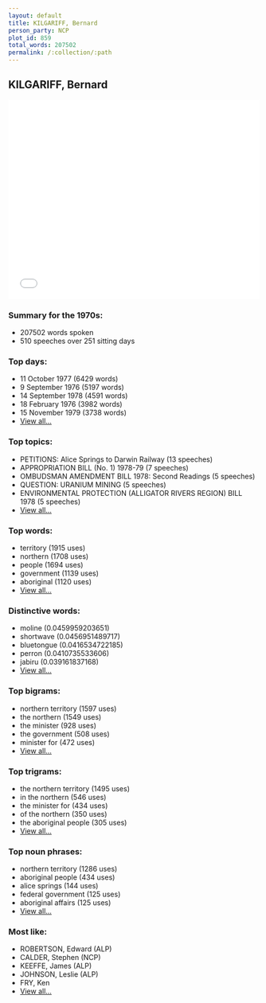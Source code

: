 ```yaml
---
layout: default
title: KILGARIFF, Bernard
person_party: NCP
plot_id: 859
total_words: 207502
permalink: /:collection/:path
---
```


## KILGARIFF, Bernard

<iframe width="100%" height="400" frameborder="0" scrolling="no" src="//plot.ly/~wragge/859.embed"></iframe>


### Summary for the 1970s:

* 207502 words spoken
* 510 speeches over 251 sitting days


### Top days:

* 11 October 1977 (6429 words)
* 9 September 1976 (5197 words)
* 14 September 1978 (4591 words)
* 18 February 1976 (3982 words)
* 15 November 1979 (3738 words)
* [View all...](days/)


### Top topics:

* PETITIONS: Alice Springs to Darwin Railway (13 speeches)
* APPROPRIATION BILL (No. 1) 1978-79 (7 speeches)
* OMBUDSMAN AMENDMENT BILL 1978: Second Readings (5 speeches)
* QUESTION: URANIUM MINING (5 speeches)
* ENVIRONMENTAL PROTECTION (ALLIGATOR RIVERS REGION) BILL 1978 (5 speeches)
* [View all...](topics/)


### Top words:

* territory (1915 uses)
* northern (1708 uses)
* people (1694 uses)
* government (1139 uses)
* aboriginal (1120 uses)
* [View all...](words/)


### Distinctive words:

* moline (0.0459959203651)
* shortwave (0.0456951489717)
* bluetongue (0.0416534722185)
* perron (0.0410735533606)
* jabiru (0.039161837168)
* [View all...](sig_words/)


### Top bigrams:

* northern territory (1597 uses)
* the northern (1549 uses)
* the minister (928 uses)
* the government (508 uses)
* minister for (472 uses)
* [View all...](bigrams/)


### Top trigrams:

* the northern territory (1495 uses)
* in the northern (546 uses)
* the minister for (434 uses)
* of the northern (350 uses)
* the aboriginal people (305 uses)
* [View all...](trigrams/)


### Top noun phrases:

* northern territory (1286 uses)
* aboriginal people (434 uses)
* alice springs (144 uses)
* federal government (125 uses)
* aboriginal affairs (125 uses)
* [View all...](noun_phrases/)


### Most like:

* ROBERTSON, Edward (ALP)
* CALDER, Stephen (NCP)
* KEEFFE, James (ALP)
* JOHNSON, Leslie (ALP)
* FRY, Ken 
* [View all...](similarities/)
